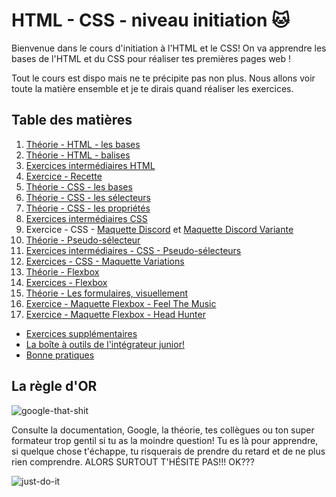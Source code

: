 # HTML - CSS - niveau initiation :cat:

Bienvenue dans le cours d'initiation à l'HTML et le CSS! On va apprendre les bases de l'HTML et du CSS pour réaliser tes premières pages web !

Tout le cours est dispo mais ne te précipite pas non plus. Nous allons voir toute la matière ensemble et je te dirais quand réaliser les exercices.

## Table des matières

1. [Théorie - HTML - les bases](01-theorie-html-bases.md)
2. [Théorie - HTML - balises](02-theorie-html-balises.md)
3. [Exercices intermédiaires HTML](03-exercices-intermediaires-html.md)
4. [Exercice - Recette](04-exercice-recette.md)
5. [Théorie - CSS - les bases](05-theorie-css-bases.md)
6. [Théorie - CSS - les sélecteurs](06-theorie-css-selecteurs.md)
7. [Théorie - CSS - les propriétés](07-theorie-css-prorietes.md)
8. [Exercices intermédiaires CSS](08-exercices-intermediaires-css.md)
9. Exercice - CSS - [Maquette Discord](09a-exercice-css-maquette-discord.md) et [Maquette Discord Variante](09b-exercice-css-maquette-discord.md)
10. [Théorie - Pseudo-sélecteur](10-theorie-css-pseudo-selecteurs.md)
11. [Exercices intermédiaires - CSS - Pseudo-sélecteurs](11-exercices-css-pseudo-selecteurs.md)
12. [Exercices - CSS - Maquette Variations](12-exercice-css-maquette-variations.md)
13. [Théorie - Flexbox](13-theorie-flexbox.md)
14. [Exercices - Flexbox](14-exercices-flexbox.md)
15. [Théorie - Les formulaires, visuellement](15-theorie-form-visu.md)
16. [Exercice - Maquette Flexbox - Feel The Music](16-exercice-css-maquette-feelthemusic.md)
17. [Exercice - Maquette Flexbox - Head Hunter](16-exercice-css-maquette-head-hunter.md)

- [Exercices supplémentaires](bonus-exos-supp.md)
- [La boîte à outils de l'intégrateur junior!](bonus-outils.md)
- [Bonne pratiques](bonus-bonnes-pratiques.md)

## La règle d'OR

![google-that-shit](./img/google-it.gif)

Consulte la documentation, Google, la théorie, tes collègues ou ton super formateur trop gentil si tu as la moindre question! Tu es là pour apprendre, si quelque chose t'échappe, tu risquerais de prendre du retard et de ne plus rien comprendre. ALORS SURTOUT T'HÉSITE PAS!!! OK???

![just-do-it](./img/just-do-it.gif)
